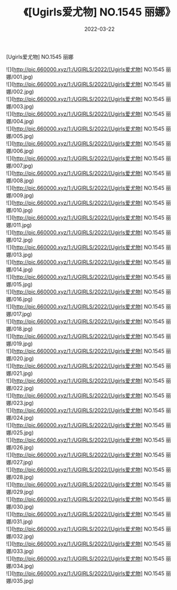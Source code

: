 ﻿---
layout: post
title:  《[Ugirls爱尤物] NO.1545 丽娜》
date:   2022-03-22
img: http://pic.660000.xyz/1:/UGIRLS/2022/[Ugirls爱尤物] NO.1545 丽娜/000.jpg
categories: [美女, 清纯, 唯美]
---

[Ugirls爱尤物] NO.1545 丽娜

 ![](http://pic.660000.xyz/1:/UGIRLS/2022/[Ugirls爱尤物] NO.1545 丽娜/001.jpg) <br>![](http://pic.660000.xyz/1:/UGIRLS/2022/[Ugirls爱尤物] NO.1545 丽娜/002.jpg) <br>![](http://pic.660000.xyz/1:/UGIRLS/2022/[Ugirls爱尤物] NO.1545 丽娜/003.jpg) <br>![](http://pic.660000.xyz/1:/UGIRLS/2022/[Ugirls爱尤物] NO.1545 丽娜/004.jpg) <br>![](http://pic.660000.xyz/1:/UGIRLS/2022/[Ugirls爱尤物] NO.1545 丽娜/005.jpg) <br>![](http://pic.660000.xyz/1:/UGIRLS/2022/[Ugirls爱尤物] NO.1545 丽娜/006.jpg) <br>![](http://pic.660000.xyz/1:/UGIRLS/2022/[Ugirls爱尤物] NO.1545 丽娜/007.jpg) <br>![](http://pic.660000.xyz/1:/UGIRLS/2022/[Ugirls爱尤物] NO.1545 丽娜/008.jpg) <br>![](http://pic.660000.xyz/1:/UGIRLS/2022/[Ugirls爱尤物] NO.1545 丽娜/009.jpg) <br>![](http://pic.660000.xyz/1:/UGIRLS/2022/[Ugirls爱尤物] NO.1545 丽娜/010.jpg) <br>![](http://pic.660000.xyz/1:/UGIRLS/2022/[Ugirls爱尤物] NO.1545 丽娜/011.jpg) <br>![](http://pic.660000.xyz/1:/UGIRLS/2022/[Ugirls爱尤物] NO.1545 丽娜/012.jpg) <br>![](http://pic.660000.xyz/1:/UGIRLS/2022/[Ugirls爱尤物] NO.1545 丽娜/013.jpg) <br>![](http://pic.660000.xyz/1:/UGIRLS/2022/[Ugirls爱尤物] NO.1545 丽娜/014.jpg) <br>![](http://pic.660000.xyz/1:/UGIRLS/2022/[Ugirls爱尤物] NO.1545 丽娜/015.jpg) <br>![](http://pic.660000.xyz/1:/UGIRLS/2022/[Ugirls爱尤物] NO.1545 丽娜/016.jpg) <br>![](http://pic.660000.xyz/1:/UGIRLS/2022/[Ugirls爱尤物] NO.1545 丽娜/017.jpg) <br>![](http://pic.660000.xyz/1:/UGIRLS/2022/[Ugirls爱尤物] NO.1545 丽娜/018.jpg) <br>![](http://pic.660000.xyz/1:/UGIRLS/2022/[Ugirls爱尤物] NO.1545 丽娜/019.jpg) <br>![](http://pic.660000.xyz/1:/UGIRLS/2022/[Ugirls爱尤物] NO.1545 丽娜/020.jpg) <br>![](http://pic.660000.xyz/1:/UGIRLS/2022/[Ugirls爱尤物] NO.1545 丽娜/021.jpg) <br>![](http://pic.660000.xyz/1:/UGIRLS/2022/[Ugirls爱尤物] NO.1545 丽娜/022.jpg) <br>![](http://pic.660000.xyz/1:/UGIRLS/2022/[Ugirls爱尤物] NO.1545 丽娜/023.jpg) <br>![](http://pic.660000.xyz/1:/UGIRLS/2022/[Ugirls爱尤物] NO.1545 丽娜/024.jpg) <br>![](http://pic.660000.xyz/1:/UGIRLS/2022/[Ugirls爱尤物] NO.1545 丽娜/025.jpg) <br>![](http://pic.660000.xyz/1:/UGIRLS/2022/[Ugirls爱尤物] NO.1545 丽娜/026.jpg) <br>![](http://pic.660000.xyz/1:/UGIRLS/2022/[Ugirls爱尤物] NO.1545 丽娜/027.jpg) <br>![](http://pic.660000.xyz/1:/UGIRLS/2022/[Ugirls爱尤物] NO.1545 丽娜/028.jpg) <br>![](http://pic.660000.xyz/1:/UGIRLS/2022/[Ugirls爱尤物] NO.1545 丽娜/029.jpg) <br>![](http://pic.660000.xyz/1:/UGIRLS/2022/[Ugirls爱尤物] NO.1545 丽娜/030.jpg) <br>![](http://pic.660000.xyz/1:/UGIRLS/2022/[Ugirls爱尤物] NO.1545 丽娜/031.jpg) <br>![](http://pic.660000.xyz/1:/UGIRLS/2022/[Ugirls爱尤物] NO.1545 丽娜/032.jpg) <br>![](http://pic.660000.xyz/1:/UGIRLS/2022/[Ugirls爱尤物] NO.1545 丽娜/033.jpg) <br>![](http://pic.660000.xyz/1:/UGIRLS/2022/[Ugirls爱尤物] NO.1545 丽娜/034.jpg) <br>![](http://pic.660000.xyz/1:/UGIRLS/2022/[Ugirls爱尤物] NO.1545 丽娜/035.jpg) <br>